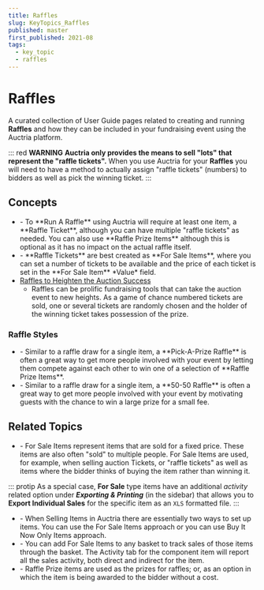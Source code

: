 ```yaml
---
title: Raffles
slug: KeyTopics_Raffles
published: master
first_published: 2021-08
tags:
  - key_topic
  - raffles
---
```


# Raffles

A curated collection of User Guide pages related to creating and running **Raffles** and how they can be included in your fundraising event using the Auctria platform.

::: red
**WARNING**
**Auctria only provides the means to sell "lots" that represent the "raffle tickets".**
When you use Auctria for your **Raffles** you will need to have a method to actually assign "raffle tickets" (numbers) to bidders as well as pick the winning ticket.
:::

## Concepts

- <IndexLink slug="RunARaffle"/>
  - To **Run A Raffle** using Auctria will require at least one item, a **Raffle Ticket**, although you can have multiple "raffle tickets" as needed. You can also use **Raffle Prize Items** although this is optional as it has no impact on the actual raffle itself.
- <IndexLink slug="AddRaffleTickets"/>
  - **Raffle Tickets** are best created as **For Sale Items**, where you can set a number of tickets to be available and the price of each ticket is set in the **For Sale Item** *Value* field.
- [Raffles to Heighten the Auction Success](https://www.auctria.com/blog/raffles-success/)
  - Raffles can be prolific fundraising tools that can take the auction event to new heights. As a game of chance numbered tickets are sold, one or several tickets are randomly chosen and the holder of the winning ticket takes possession of the prize.

### Raffle Styles

- <IndexLink slug="PickAPrizeRaffle"/>
  - Similar to a raffle draw for a single item, a **Pick-A-Prize Raffle** is often a great way to get more people involved with your event by letting them compete against each other to win one of a selection of **Raffle Prize Items**.
- <IndexLink slug="5050Raffle"/>
  - Similar to a raffle draw for a single item, a **50-50 Raffle** is often a great way to get more people involved with your event by motivating guests with the chance to win a large prize for a small fee.

<HRDiv/>

## Related Topics

- <IndexLink slug="ForSaleItems"/>
  - For Sale Items represent items that are sold for a fixed price. These items are also often "sold" to multiple people. For Sale Items are used, for example, when selling auction Tickets, or "raffle tickets" as well as items where the bidder thinks of buying the item rather than winning it.
::: protip
As a special case, **For Sale** type items have an additional *activity* related option under **_Exporting & Printing_** (in the sidebar) that allows you to **Export Individual Sales** for the specific item as an `XLS` formatted file.
:::
- <IndexLink slug="SellingItems"/>
  - When Selling Items in Auctria there are essentially two ways to set up items. You can use the For Sale Items approach or you can use Buy It Now Only Items approach.
- <IndexLink slug="CombineForSaleItems"/>
  - You can add For Sale Items to any basket to track sales of those items through the basket. The Activity tab for the component item will report all the sales activity, both direct and indirect for the item.
- <IndexLink slug="RaffleItems"/>
  - Raffle Prize items are used as the prizes for raffles; or, as an option in which the item is being awarded to the bidder without a cost.

<ChildPages/>
<Revised text="Reviewed" date="2022-04-04"/>

